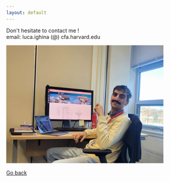 ```yaml
---
layout: default
---
```


Don't hesitate to contact me !\
email: luca.ighina (@) cfa.harvard.edu

<img src="images/me_working.jpg" width="420" title="A typical working day"/>


[Go back](./)
